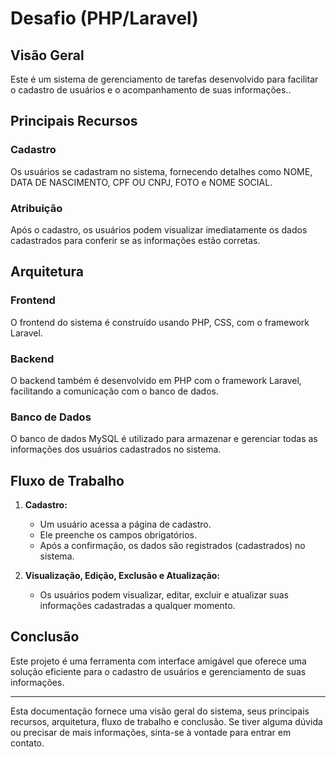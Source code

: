 # Desafio (PHP/Laravel)

## Visão Geral

Este é um sistema de gerenciamento de tarefas desenvolvido para facilitar o cadastro de usuários e o acompanhamento de suas informações..

## Principais Recursos

### Cadastro

Os usuários se cadastram no sistema, fornecendo detalhes como NOME, DATA DE NASCIMENTO, CPF OU CNPJ, FOTO e NOME SOCIAL.

### Atribuição

Após o cadastro, os usuários podem visualizar imediatamente os dados cadastrados para conferir se as informações estão corretas.

## Arquitetura

### Frontend

O frontend do sistema é construído usando PHP, CSS, com o framework Laravel.

### Backend

O backend também é desenvolvido em PHP com o framework Laravel, facilitando a comunicação com o banco de dados.

### Banco de Dados

O banco de dados MySQL é utilizado para armazenar e gerenciar todas as informações dos usuários cadastrados no sistema.

## Fluxo de Trabalho

1. **Cadastro:**
   - Um usuário acessa a página de cadastro.
   - Ele preenche os campos obrigatórios.
   - Após a confirmação, os dados são registrados (cadastrados) no sistema.

2. **Visualização, Edição, Exclusão e Atualização:**
   - Os usuários podem visualizar, editar, excluir e atualizar suas informações cadastradas a qualquer momento.


## Conclusão

Este projeto é uma ferramenta com interface amigável que oferece uma solução eficiente para o cadastro de usuários e gerenciamento de suas informações.

---

Esta documentação fornece uma visão geral do sistema, seus principais recursos, arquitetura, fluxo de trabalho e conclusão. Se tiver alguma dúvida ou precisar de mais informações, sinta-se à vontade para entrar em contato.
